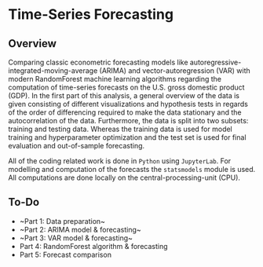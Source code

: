 # Time-Series Forecasting

## Overview
Comparing classic econometric forecasting models like autoregressive-integrated-moving-average (ARIMA) and vector-autoregression (VAR) with modern RandomForest machine learning algorithms regarding the computation of time-series forecasts on the U.S. gross domestic product (GDP). In the first part of this analysis, a general overview of the data is given consisting of different visualizations and hypothesis tests in regards of the order of differencing required to make the data stationary and the autocorrelation of the data. Furthermore, the data is split into two subsets: training and testing data. Whereas the training data is used for model training and hyperparameter optimization and the test set is used for final evaluation and out-of-sample forecasting.

All of the coding related work is done in `Python` using `JupyterLab`. For modelling and computation of the forecasts the `statsmodels` module is used. All computations are done locally on the central-processing-unit (CPU).

## To-Do
- ~Part 1: Data preparation~
- ~Part 2: ARIMA model & forecasting~
- ~Part 3: VAR model & forecasting~
- Part 4: RandomForest algorithm & forecasting
- Part 5: Forecast comparison
